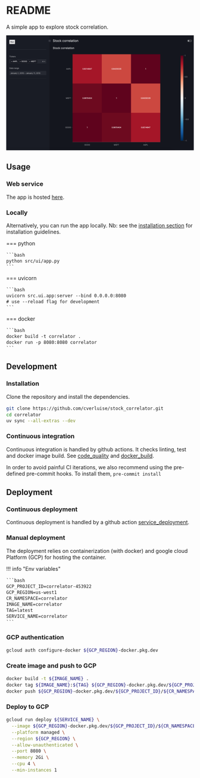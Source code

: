 # README

A simple app to explore stock correlation.

![](./img/app_preview.png)

## Usage

### Web service

The app is hosted [here](https://correlator-912593205481.us-west1.run.app/).

### Locally

Alternatively, you can run the app locally. Nb: see the [installation section](#installation) for installation guidelines.

=== python

    ```bash
    python src/ui/app.py
    ```

=== uvicorn

    ```bash
    uvicorn src.ui.app:server --bind 0.0.0.0:8080
    # use --reload flag for development
    ```

=== docker

    ```bash
    docker build -t correlator .
    docker run -p 8080:8080 correlator
    ```

## Development

### Installation

Clone the repository and install the dependencies.

```bash
git clone https://github.com/cverluise/stock_correlator.git
cd correlator
uv sync --all-extras --dev
```

### Continuous integration

Continuous integration is handled by github actions. It checks linting, test and docker image build. See [code_quality](.github/workflows/code_quality.yml) and [docker_build](.github/workflows/docker_build.yml).

In order to avoid painful CI iterations, we also recommend using the pre-defined pre-commit hooks. To install them, `pre-commit install`


## Deployment

### Continuous deployment

Continuous deployment is handled by a github action [service_deployment](./.github/workflows/service_deployment.yml).


### Manual deployment

The deployment relies on containerization (with docker) and google cloud Platform (GCP) for hosting the container.

!!! info "Env variables"

    ```bash
    GCP_PROJECT_ID=correlator-453922
    GCP_REGION=us-west1
    CR_NAMESPACE=correlator
    IMAGE_NAME=correlator
    TAG=latest
    SERVICE_NAME=correlator
    ```

### GCP authentication

```bash
gcloud auth configure-docker ${GCP_REGION}-docker.pkg.dev
```

### Create image and push to GCP

```bash
docker build -t ${IMAGE_NAME} .
docker tag ${IMAGE_NAME}:${TAG} ${GCP_REGION}-docker.pkg.dev/${GCP_PROJECT_ID}/${CR_NAMESPACE}/${IMAGE_NAME}:${TAG}
docker push ${GCP_REGION}-docker.pkg.dev/${GCP_PROJECT_ID}/${CR_NAMESPACE}/${IMAGE_NAME}:${TAG}
```

### Deploy to GCP

```bash
gcloud run deploy ${SERVICE_NAME} \
  --image ${GCP_REGION}-docker.pkg.dev/${GCP_PROJECT_ID}/${CR_NAMESPACE}/${IMAGE_NAME} \
  --platform managed \
  --region ${GCP_REGION} \
  --allow-unauthenticated \
  --port 8080 \
  --memory 2Gi \
  --cpu 4 \
  --min-instances 1
```
